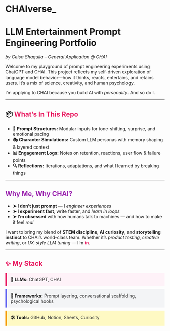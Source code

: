 # CHAIverse_
# LLM Entertainment Prompt Engineering Portfolio  
*by Ceisa Shaquila – General Application @ CHAI*

Welcome to my playground of prompt engineering experiments using ChatGPT and CHAI. This project reflects my self-driven exploration of language model behavior—how it thinks, reacts, entertains, and retains users. It’s a mix of science, creativity, and human psychology.

I’m applying to CHAI because you build AI with *personality*. And so do I.

---

<h2>📦 <span style="color:#e91e63;">What’s In This Repo</span></h2>

<ul>
  <li><strong>🎯 Prompt Structures:</strong> Modular inputs for tone-shifting, surprise, and emotional pacing</li>
  <li><strong>🎭 Character Simulations:</strong> Custom LLM personas with memory shaping & layered context</li>
  <li><strong>📊 Engagement Logs:</strong> Notes on retention, reactions, user flow & failure points</li>
  <li><strong>🔍 Reflections:</strong> Iterations, adaptations, and what I learned by breaking things</li>
</ul>

---
<h2><span style="color:#9c27b0;">Why Me, Why CHAI?</span></h2>

<ul>
  <li><strong>➤ I don’t just prompt</strong> — I <em>engineer experiences</em></li>
  <li><strong>➤ I experiment fast</strong>, write faster, and <em>learn in loops</em></li>
  <li><strong>➤ I’m obsessed</strong> with how humans talk to machines — and how to make it feel <em>real</em></li>
</ul>

<p>
  I want to bring my blend of <strong>STEM discipline</strong>, <strong>AI curiosity</strong>, and <strong>storytelling instinct</strong> to CHAI’s world-class team. Whether it’s <em>product testing</em>, <em>creative writing</em>, or <em>UX-style LLM tuning</em> — I’m <strong style="color:#e91e63;">in</strong>.
</p>

---

<h2 style="color:#e91e63;">✨ My Stack</h2>

<div style="background-color:#fef2f8;padding:12px;border-left:5px solid #e91e63;margin-bottom:10px;">
  <strong>🧠 LLMs:</strong> <span style="color:#333;">ChatGPT, CHAI</span>
</div>

<div style="background-color:#f3f4f6;padding:12px;border-left:5px solid #6366f1;margin-bottom:10px;">
  <strong>🧰 Frameworks:</strong> <span style="color:#333;">Prompt layering, conversational scaffolding, psychological hooks</span>
</div>

<div style="background-color:#fef9c3;padding:12px;border-left:5px solid #f59e0b;">
  <strong>🛠 Tools:</strong> <span style="color:#333;">GitHub, Notion, Sheets, Curiosity</span>
</div>

